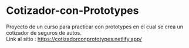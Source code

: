# Cotizador-con-Prototypes
Proyecto de un curso para practicar con prototypes en el cual se crea un cotizador de seguros de autos. <br>
Link al sitio : https://cotizadorconprototypes.netlify.app/

